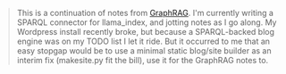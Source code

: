 <!-- title: llama_index-SPARQL notes 01 -->

> This is a continuation of notes from [GraphRAG](https://github.com/danja/nlp/tree/main/GraphRAG). I'm currently writing a SPARQL connector for llama_index, and jotting notes as I go along. My Wordpress install recently broke, but because a SPARQL-backed blog engine was on my TODO list I let it ride. But it occurred to me that an easy stopgap would be to use a minimal static blog/site builder as an interim fix (makesite.py fit the bill), use it for the GraphRAG notes to.
